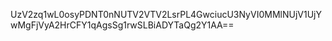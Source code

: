 <mxfile host="app.diagrams.net" modified="2020-08-28T05:26:42.175Z" agent="5.0 (Macintosh; Intel Mac OS X 10_14_6) AppleWebKit/537.36 (KHTML, like Gecko) Chrome/83.0.4103.97 Safari/537.36" version="13.6.5" etag="D_Rq2zjmVjROyf1xxMgm" type="github"><diagram id="tFSUSpJ0nl37Ls0yrfyK">UzV2zq1wL0osyPDNT0nNUTV2VTV2LsrPL4GwciucU3NyVI0MMlNUjV1UjYwMgFjVyA2HrCFY1qAgsSg1rwSLBiADYTaQg2Y1AA==</diagram></mxfile>
